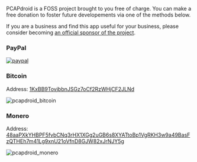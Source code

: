 PCAPdroid is a FOSS project brought to you free of charge. You can make a free donation to foster future developements via one of the methods below.

If you are a business and find this app useful for your business, please consider becoming [an official sponsor of the project](https://github.com/emanuele-f/PCAPdroid/tree/master#sponsors).

### PayPal

[![paypal](https://www.paypalobjects.com/en_US/i/btn/btn_donateCC_LG.gif)](https://www.paypal.com/donate?business=TFM9UN2ZVWDT6&item_name=PCAPdroid&custom=PCAPdroid&currency_code=EUR)

### Bitcoin
Address: [1KxBB9TovjbbnJSGz7oCf2RzWHjCF2JLNd](bitcoin:1KxBB9TovjbbnJSGz7oCf2RzWHjCF2JLNd?message=PCAPdroid)

![pcapdroid_bitcoin](https://user-images.githubusercontent.com/5488003/112125885-2f660c80-8bc4-11eb-8c72-7a413e3efabd.png)

### Monero
Address: <a style="word-break=break-all" href="monero:48aaPXkYHBPF5fvbCNq3rHX1XGg2uGB6s8XYATtoBp1VgRKH3w9a49BasFzQTHEh7m41Lg9xnU21oVfnD8GJW82xJrNJY5g?tx_description=PCAPdroid">48aaPXkYHBPF5fvbCNq3rHX1XGg2uGB6s8XYATtoBp1VgRKH3w9a49BasFzQTHEh7m41Lg9xnU21oVfnD8GJW82xJrNJY5g</a>

![pcapdroid_monero](https://user-images.githubusercontent.com/5488003/120921978-e142ae80-c6c6-11eb-9765-fd6ff5e71fdb.png)
